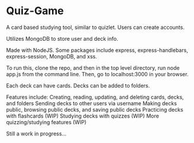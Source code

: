 # Quiz-Game
A card based studying tool, similar to quizlet. Users can create accounts.

Utilizes MongoDB to store user and deck info.

Made with NodeJS. Some packages include express, express-handlebars, express-session, MongoDB, and xss.

To run this, clone the repo, and then in the top level directory, run node app.js from the command line. Then, go to localhost:3000 in your browser.

Each deck can have cards. Decks can be added to folders.

Features include:
Creating, reading, updating, and deleting cards, decks, and folders
Sending decks to other users via username
Making decks public, browsing public decks, and saving public decks
Practicing decks with flashcards (WIP)
Studying decks with quizzes (WIP)
More quizzing/studying features (WIP)


Still a work in progress...

